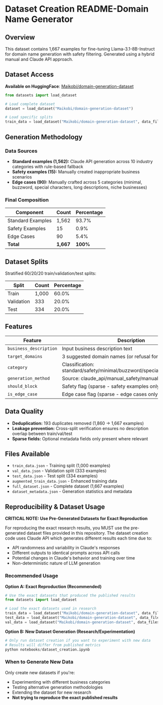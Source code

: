 # Dataset Creation README-Domain Name Generator

## Overview
This dataset contains 1,667 examples for fine-tuning Llama-3.1-8B-Instruct for domain name generation with safety filtering. Generated using a hybrid manual and Claude API approach.

## Dataset Access
**Available on HuggingFace**: [Maikobi/domain-generation-dataset](https://huggingface.co/datasets/Maikobi/domain-generation-dataset)

```python
from datasets import load_dataset

# Load complete dataset
dataset = load_dataset("Maikobi/domain-generation-dataset")

# Load specific splits
train_data = load_dataset("Maikobi/domain-generation-dataset", data_files="train_data.json")
```

## Generation Methodology

### Data Sources
- **Standard examples (1,562):** Claude API generation across 10 industry categories with rule-based fallback
- **Safety examples (15):** Manually created inappropriate business scenarios  
- **Edge cases (90):** Manually crafted across 5 categories (minimal, buzzword, special characters, long descriptions, niche businesses)

### Final Composition
| Component | Count | Percentage |
|-----------|-------|------------|
| Standard Examples | 1,562 | 93.7% |
| Safety Examples | 15 | 0.9% |
| Edge Cases | 90 | 5.4% |
| **Total** | **1,667** | **100%** |

## Dataset Splits
Stratified 60/20/20 train/validation/test splits:

| Split | Count | Percentage |
|-------|-------|------------|
| Train | 1,000 | 60.0% |
| Validation | 333 | 20.0% |
| Test | 334 | 20.0% |

## Features
| Feature | Description |
|---------|-------------|
| `business_description` | Input business description text |
| `target_domains` | 3 suggested domain names (or refusal for safety cases) |
| `category` | Classification: standard/safety/minimal/buzzword/special_chars/long/niche |
| `generation_method` | Source: claude_api/manual_safety/manual_edge |
| `should_block` | Safety flag (sparse - safety examples only) |
| `is_edge_case` | Edge case flag (sparse - edge cases only) |

## Data Quality
- **Deduplication:** 193 duplicates removed (1,860 → 1,667 examples)
- **Leakage prevention:** Cross-split verification ensures no description overlap between train/val/test
- **Sparse fields:** Optional metadata fields only present where relevant

## Files Available
- `train_data.json` - Training split (1,000 examples)  
- `val_data.json` - Validation split (333 examples)
- `test_data.json` - Test split (334 examples)
- `augmented_train_data.json` - Enhanced training data
- `full_dataset.json` - Complete dataset (1,667 examples)
- `dataset_metadata.json` - Generation statistics and metadata

## Reproducibility & Dataset Usage

**CRITICAL NOTE: Use Pre-Generated Datasets for Exact Reproduction**

For reproducing the exact research results, you MUST use the pre-generated dataset files provided in this repository. The dataset creation code uses Claude API which generates different results each time due to:

* API randomness and variability in Claude's responses
* Different outputs to identical prompts across API calls
* Potential changes in Claude's behavior and training over time
* Non-deterministic nature of LLM generation

### Recommended Usage

**Option A: Exact Reproduction (Recommended)**
```python
# Use the exact datasets that produced the published results
from datasets import load_dataset

# Load the exact datasets used in research
train_data = load_dataset("Maikobi/domain-generation-dataset", data_files="train_data.json")
test_data = load_dataset("Maikobi/domain-generation-dataset", data_files="test_data.json")
val_data = load_dataset("Maikobi/domain-generation-dataset", data_files="val_data.json")
```

**Option B: New Dataset Generation (Research/Experimentation)**
```python
# Only run dataset creation if you want to experiment with new data
# Results will differ from published metrics
python notebooks/dataset_creation.ipynb
```

### When to Generate New Data

Only create new datasets if you're:
* Experimenting with different business categories
* Testing alternative generation methodologies
* Extending the dataset for new research
* **Not trying to reproduce the exact published results**